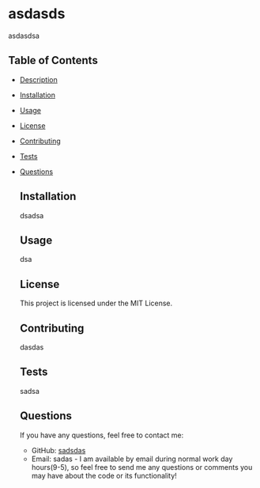 
  
  # asdasds

  asdasdsa

  ## Table of Contents
- [Description](#description)
- [Installation](#installation)
- [Usage](#usage)
- [License](#license)
- [Contributing](#contributing)
- [Tests](#tests)
- [Questions](#questions)

  ## Installation
  dsadsa

  ## Usage
  dsa

  ## License
  This project is licensed under the MIT License.

  ## Contributing
  dasdas

  ## Tests
  sadsa

  ## Questions
  If you have any questions, feel free to contact me:
  - GitHub: [sadsdas](https://github.com/sadsdas)
  - Email: sadas
        - I am available by email during normal work day hours(9-5), so feel free to send me any questions or comments you may have about the code or its functionality!
